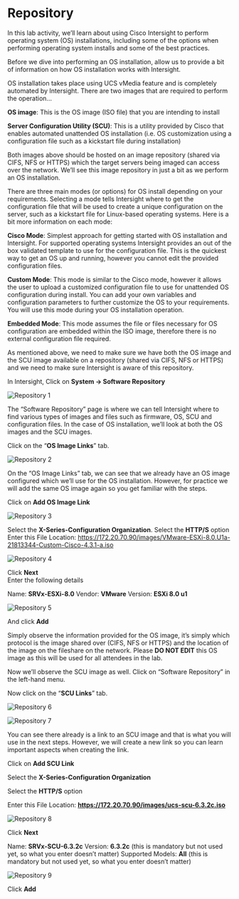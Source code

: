 # Repository

In this lab activity, we’ll learn about using Cisco Intersight to perform operating system (OS) installations, including some of the options when performing operating system installs and some of the best practices.

Before we dive into performing an OS installation, allow us to provide a bit of information on how OS installation works with Intersight.

OS installation takes place using UCS vMedia feature and is completely automated by Intersight. There are two images that are required to perform the operation…

**OS image**: This is the OS image (ISO file) that you are intending to install

**Server Configuration Utility (SCU)**: This is a utility provided by Cisco that enables automated unattended OS installation (i.e. OS customization using a configuration file such as a kickstart file during installation)

Both images above should be hosted on an image repository (shared via CIFS, NFS or HTTPS) which the target servers being imaged can access over the network. We’ll see this image repository in just a bit as we perform an OS installation.

There are three main modes (or options) for OS install depending on your requirements. Selecting a mode tells Intersight where to get the configuration file that will be used to create a unique configuration on the server, such as a kickstart file for Linux-based operating systems. Here is a bit more information on each mode:

**Cisco Mode**: Simplest approach for getting started with OS installation and Intersight. For supported operating systems Intersight provides an out of the box validated template to use for the configuration file. This is the quickest way to get an OS up and running, however you cannot edit the provided configuration files.

**Custom Mode**: This mode is similar to the Cisco mode, however it allows the user to upload a customized configuration file to use for unattended OS configuration during install. You can add your own variables and configuration parameters to further customize the OS to your requirements. You will use this mode during your OS installation operation.

**Embedded Mode**: This mode assumes the file or files necessary for OS configuration are embedded within the ISO image, therefore there is no external configuration file required.

As mentioned above, we need to make sure we have both the OS image and the SCU image available on a repository (shared via CIFS, NFS or HTTPS) and we need to make sure Intersight is aware of this repository.

In Intersight, Click on **System -> Software Repository**

![Repository 1](./Repository1.png "Repository 1")

The “Software Repository” page is where we can tell Intersight where to find various types of images and files such as firmware, OS, SCU and configuration files. In the case of OS installation, we’ll look at both the OS images and the SCU images.

Click on the “**OS Image Links**” tab.

![Repository 2](./Repository2.png "Repository 2")

On the “OS Image Links” tab, we can see that we already have an OS image configured which we’ll use for the OS installation. However, for practice we will add the same OS image again so you get familiar with the steps.

Click on **Add OS Image Link**

![Repository 3](./Repository3.png "Repository 3")

Select the **X-Series-Configuration Organization**.
Select the **HTTP/S** option
Enter this File Location: https://172.20.70.90/images/VMware-ESXi-8.0.U1a-21813344-Custom-Cisco-4.3.1-a.iso

![Repository 4](./Repository4.png "Repository 4")

Click **Next**	
Enter the following details

Name: **SRVx-ESXi-8.0**
Vendor: **VMware**
Version: **ESXi 8.0 u1**

![Repository 5](./Repository5.png "Repository 5")

And click **Add**

Simply observe the information provided for the OS image, it’s simply which protocol is the image shared over (CIFS, NFS or HTTPS) and the location of the image on the fileshare on the network. Please **DO NOT EDIT** this OS image as this will be used for all attendees in the lab.

Now we’ll observe the SCU image as well. Click on “Software Repository” in the left-hand menu.

Now click on the “**SCU Links**” tab.

![Repository 6](./Repository6.png "Repository 6")

![Repository 7](./Repository7.png "Repository 7")

You can see there already is a link to an SCU image and that is what you will use in the next steps. However, we will create a new link so you can learn important aspects when creating the link.

Click on **Add SCU Link**

Select the **X-Series-Configuration Organization**

Select the **HTTP/S** option

Enter this File Location: **https://172.20.70.90/images/ucs-scu-6.3.2c.iso**

![Repository 8](./Repository8.png "Repository 8")

Click **Next**

Name: **SRVx-SCU-6.3.2c**
Version: **6.3.2c** (this is mandatory but not used yet, so what you enter doesn’t matter)
Supported Models: **All** (this is mandatory but not used yet, so what you enter doesn’t matter)

![Repository 9](./Repository9.png "Repository 9")

Click **Add**